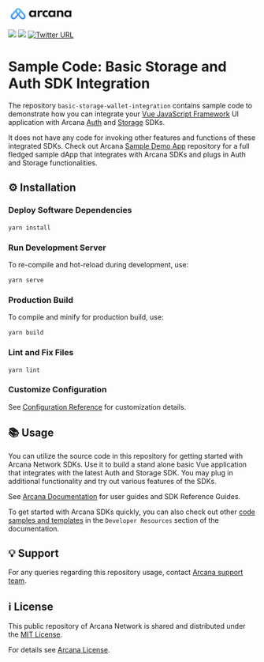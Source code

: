 <p>
<a href="#start"><img height="30rem" src="https://raw.githubusercontent.com/arcana-network/branding/main/an_logo_light_temp.png"/></a>
</p>
<p>
<a title="MIT License" href="https://github.com/arcana-network/license/blob/main/LICENSE.md"><img src="https://img.shields.io/badge/license-MIT-blue"/></a>
<a title="Beta release" href="https://github.com/arcana-network/basic-storage-wallet-integration/releases"><img src="https://img.shields.io/github/v/release/arcana-network/basic-storage-wallet-integration?style=flat-square&color=28A745"/></a>
<a title="Twitter" href="https://twitter.com/ArcanaNetwork"><img alt="Twitter URL" src="https://img.shields.io/twitter/url?style=social&url=https%3A%2F%2Ftwitter.com%2FArcanaNetwork"/></a>
</p><p id="start" align="center">
</p>

# Sample Code: Basic Storage and Auth SDK Integration

The repository `basic-storage-wallet-integration` contains sample code to demonstrate how you can integrate your [Vue JavaScript Framework](https://vuejs.org/) UI application with Arcana [Auth](https://github.com/arcana-network/auth) and [Storage](https://github.com/arcana-network/storage) SDKs.

It does not have any code for invoking other features and functions of these integrated SDKs.  Check out Arcana [Sample Demo App](https://github.com/arcana-network/demo-app) repository for a full fledged sample dApp that integrates with Arcana SDKs and plugs in Auth and Storage functionalities.

## ⚙️ Installation

### Deploy Software Dependencies

```
yarn install
```

### Run Development Server

To re-compile and hot-reload during development, use:

```
yarn serve
```

### Production Build

To compile and minify for production build, use:
```
yarn build
```

### Lint and Fix Files

```
yarn lint
```

### Customize Configuration

See [Configuration Reference](https://cli.vuejs.org/config/) for customization details.

## 📚 Usage

You can utilize the source code in this repository for getting started with Arcana Network SDKs. Use it to build a stand alone basic Vue application that integrates with the latest Auth and Storage SDK.  You may plug in additional functionality and try out various features of the SDKs.

See [Arcana Documentation](https://docs.beta.arcana.network/) for user guides and SDK Reference Guides.  

To get started with Arcana SDKs quickly, you can also check out other [code samples and templates](https://docs.beta.arcana.network/docs/overview_cs) in the `Developer Resources` section of the documentation.

## 💡 Support

For any queries regarding this repository usage, contact [Arcana support team](mailto:support@arcana.network).

## ℹ️ License

This public repository of Arcana Network is shared and distributed under the [MIT License](https://fossa.com/blog/open-source-licenses-101-mit-license/).

For details see [Arcana License](https://github.com/arcana-network/license/blob/main/LICENSE.md).
